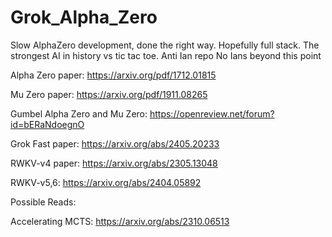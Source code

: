 # Grok_Alpha_Zero
Slow AlphaZero development, done the right way. Hopefully full stack.
The strongest AI in history vs tic tac toe.
Anti Ian repo
No Ians beyond this point

Alpha Zero paper: https://arxiv.org/pdf/1712.01815

Mu Zero paper: https://arxiv.org/pdf/1911.08265

Gumbel Alpha Zero and Mu Zero: https://openreview.net/forum?id=bERaNdoegnO


Grok Fast paper: https://arxiv.org/abs/2405.20233


RWKV-v4 paper: https://arxiv.org/abs/2305.13048

RWKV-v5,6: https://arxiv.org/abs/2404.05892


Possible Reads: 

Accelerating MCTS: https://arxiv.org/abs/2310.06513
